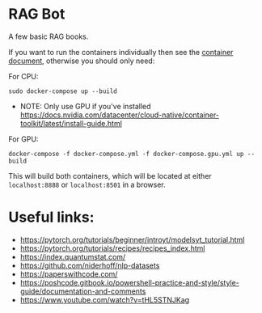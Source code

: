 # RAG Bot
A few basic RAG books.

If you want to run the containers individually then see the [container document](https://github.com/nevermore23274/RagBot/blob/main/ContainerCommands.md), otherwise you should only need:

For CPU:
```
sudo docker-compose up --build
```

- NOTE: Only use GPU if you've installed https://docs.nvidia.com/datacenter/cloud-native/container-toolkit/latest/install-guide.html

For GPU:
```
docker-compose -f docker-compose.yml -f docker-compose.gpu.yml up --build
```

This will build both containers, which will be located at either `localhost:8888` or `localhost:8501` in a browser.

# Useful links:
- https://pytorch.org/tutorials/beginner/introyt/modelsyt_tutorial.html
- https://pytorch.org/tutorials/recipes/recipes_index.html
- https://index.quantumstat.com/
- https://github.com/niderhoff/nlp-datasets
- https://paperswithcode.com/
- https://poshcode.gitbook.io/powershell-practice-and-style/style-guide/documentation-and-comments
- https://www.youtube.com/watch?v=tHL5STNJKag
